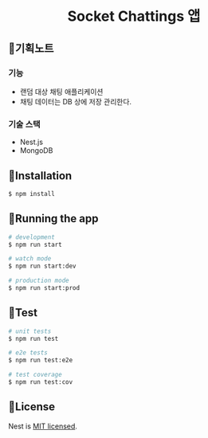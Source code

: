 <h1 align="center">
    Socket Chattings 앱
</h1>

## 📝기획노트
### 기능
* 랜덤 대상 채팅 애플리케이션
* 채팅 데이터는 DB 상에 저장 관리한다.
### 기술 스택
* Nest.js
* MongoDB

## 💾Installation

```bash
$ npm install
```

## 🚀Running the app

```bash
# development
$ npm run start

# watch mode
$ npm run start:dev

# production mode
$ npm run start:prod
```

## 🧪Test

```bash
# unit tests
$ npm run test

# e2e tests
$ npm run test:e2e

# test coverage
$ npm run test:cov
```

## 📜License

Nest is [MIT licensed](LICENSE).
